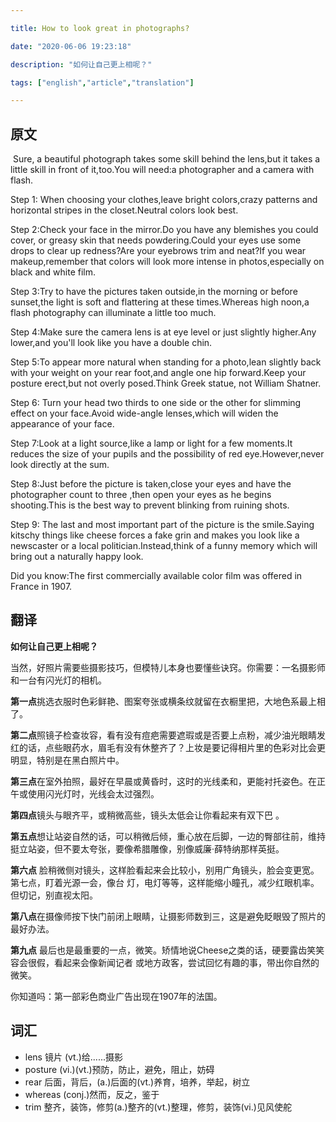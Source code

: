 ```yaml
---

title: How to look great in photographs?

date: "2020-06-06 19:23:18"

description: "如何让自己更上相呢？"

tags: ["english","article","translation"]

---
```

## 原文
​	Sure, a beautiful photograph takes some skill behind the lens,but it takes a little skill in front of it,too.You will need:a photographer and a camera with flash.

Step 1: When choosing your clothes,leave bright colors,crazy patterns and horizontal stripes in the closet.Neutral colors look best.

Step 2:Check your face in the mirror.Do you have any blemishes you could cover, or greasy skin that needs powdering.Could your eyes use some drops to clear up redness?Are your eyebrows trim and neat?If you wear makeup,remember that colors will look more intense in photos,especially on black and white film.

Step 3:Try to have the pictures taken outside,in the morning or before sunset,the light is soft and flattering at these times.Whereas high noon,a flash photography can illuminate a little too much.

Step 4:Make sure the camera lens is at eye level or just slightly higher.Any lower,and you'll look like you have a double chin.

Step 5:To appear more natural when standing for a photo,lean slightly back with your weight on your rear foot,and angle one hip forward.Keep your posture erect,but not overly posed.Think Greek statue, not William Shatner.

Step 6: Turn your head two thirds to one side or the other for slimming effect on your face.Avoid wide-angle lenses,which will widen the appearance of your face.

Step 7:Look at a light source,like a lamp or light for a few moments.It reduces the size of your pupils and the possibility of red eye.However,never look directly at the sum.

Step 8:Just before the picture is taken,close your eyes and have the photographer count to three ,then open your eyes as he begins shooting.This is the best way to prevent blinking from ruining shots.

Step 9: The last and most important part of the picture is the smile.Saying kitschy things like cheese forces a fake grin and makes you look like a newscaster or a local politician.Instead,think of a funny memory which will bring out a naturally happy look.

Did you know:The first commercially available color film was offered in France in 1907.

## 翻译

**如何让自己更上相呢？**

当然，好照片需要些摄影技巧，但模特儿本身也要懂些诀窍。你需要：一名摄影师和一台有闪光灯的相机。

**第一点**挑选衣服时色彩鲜艳、图案夸张或横条纹就留在衣橱里把，大地色系最上相了。

**第二点**照镜子检查妆容，看有没有痘疤需要遮瑕或是否要上点粉，减少油光眼睛发红的话，点些眼药水，眉毛有没有休整齐了？上妆是要记得相片里的色彩对比会更明显，特别是在黑白照片中。

**第三点**在室外拍照，最好在早晨或黄昏时，这时的光线柔和，更能衬托姿色。在正午或使用闪光灯时，光线会太过强烈。

**第四点**镜头与眼齐平，或稍微高些，镜头太低会让你看起来有双下巴 。

**第五点**想让站姿自然的话，可以稍微后倾，重心放在后脚，一边的臀部往前，维持挺立站姿，但不要太夸张，要像希腊雕像，别像威廉·薛特纳那样英挺。

**第六点** 脸稍微侧对镜头，这样脸看起来会比较小，别用广角镜头，脸会变更宽。第七点，盯着光源一会，像台  灯，电灯等等，这样能缩小瞳孔，减少红眼机率。但切记，别直视太阳。

**第八点**在摄像师按下快门前闭上眼睛，让摄影师数到三，这是避免眨眼毁了照片的最好办法。

**第九点** 最后也是最重要的一点，微笑。矫情地说Cheese之类的话，硬要露齿笑笑容会很假，看起来会像新闻记者  或地方政客，尝试回忆有趣的事，带出你自然的微笑。

你知道吗：第一部彩色商业广告出现在1907年的法国。

## 词汇

- lens 镜片 (vt.)给......摄影
- posture (vi.)(vt.)预防，防止，避免，阻止，妨碍
- rear 后面，背后，(a.)后面的(vt.)养育，培养，举起，树立
- whereas (conj.)然而，反之，鉴于
- trim 整齐，装饰，修剪(a.)整齐的(vt.)整理，修剪，装饰(vi.)见风使舵

